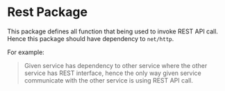# Rest Package

This package defines all function that being used to invoke REST API call.
Hence this package should have dependency to `net/http`.

For example:

> Given service has dependency to other service
> where the other service has REST interface,
> hence the only way given service communicate with the other service
> is using REST API call.
